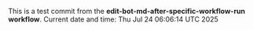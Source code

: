 This is a test commit from the **edit-bot-md-after-specific-workflow-run workflow**.
Current date and time: Thu Jul 24 06:06:14 UTC 2025
